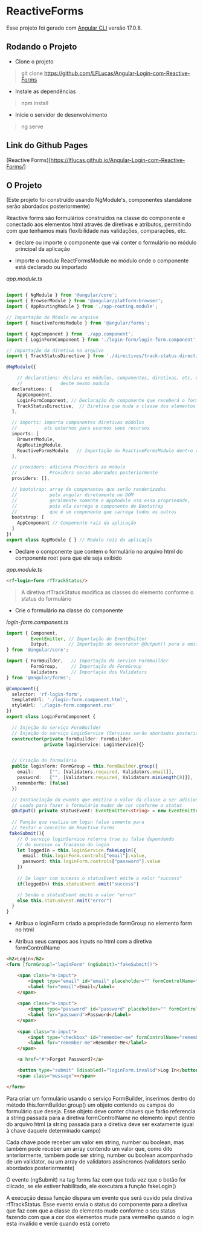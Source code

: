 # ReactiveForms

Esse projeto foi gerado com [Angular CLI](https://github.com/angular/angular-cli) versão 17.0.8.

## Rodando o Projeto

* Clone o projeto 
> git clone https://github.com/LFLucas/Angular-Login-com-Reactive-Forms

* Instale as dependências
> npm install

* Inicie o servidor de desenvolvimento
> ng serve

## Link do Github Pages
(Reactive Forms)[https://lflucas.github.io/Angular-Login-com-Reactive-Forms/]
## O Projeto
(Este projeto foi construído usando NgModule's, componentes standalone serão abordados posteriormente)

Reactive forms são formulários construídos na classe do componente e conectado aos elementos html através de diretivas e atributos, permitindo com que tenhamos mais flexibilidade nas validações, comparações, etc.

* declare ou importe o componente que vai conter o formulário no módulo principal da aplicação

* importe o modulo ReactFormsModule no módulo onde o componente está declarado ou importado

*app.module.ts*
```typescript

import { NgModule } from '@angular/core';
import { BrowserModule } from '@angular/platform-browser';
import { AppRoutingModule } from './app-routing.module';

// Importação do Módulo no arquivo
import { ReactiveFormsModule } from '@angular/forms';

import { AppComponent } from './app.component';
import { LoginFormComponent } from './login-form/login-form.component';

// Importação da diretiva no arquivo
import { TrackStatusDirective } from './directives/track-status.directive';

@NgModule({

    // declarations: declara os módulos, componentes, diretivas, etc, que exitem dentro
    //              deste mesmo modulo
  declarations: [
    AppComponent,
    LoginFormComponent, // Declaração do componente que receberá o formulário
    TrackStatusDirective,  // Diretiva que muda a classe dos elementos conforme o status do formulário
  ],

  // imports: importa componentes diretivas módulos 
  //          etc externos para usarmos seus recursos
  imports: [
    BrowserModule,
    AppRoutingModule,
    ReactiveFormsModule   // Importação do ReactiveFormsModule dentro do módulo
  ],

  // providers: adiciona Providers ao modulo
  //            Providers serao abordados posteriormente
  providers: [],

  // bootstrap: array de componentes que serão renderizados 
  //            pelo angular diretamente no DOM 
  //            geralmente somente o AppModule usa essa propriedade,
  //            pois ela carrega o componente de Bootstrap
  //            que é um componente que carrega todos os outros
  bootstrap: [
    AppComponent // Componente raíz da aplicação
  ]
})
export class AppModule { } // Modulo raíz da aplicação

```

* Declare o componente que contem o formulário no arquivo html do componente root para que ele seja exibido

*app.module.ts*
```html
<rf-login-form rfTrackStatus/>  
```
> A diretiva rfTrackStatus modifica as classes do elemento conforme o status do formulário
* Crie o formulário na classe do componente 

*login-form.component.ts*
```typescript
import { Component, 
         EventEmitter, // Importação do EventEmitter 
         Output,       // Importação do decorator @Output() para a emissão do evento
} from '@angular/core';

import { FormBuilder,   // Importação do service FormBuilder
         FormGroup,     // Importação do FormGroup
         Validators     // Importação dos Validators
} from '@angular/forms';

@Component({
  selector: 'rf-login-form',
  templateUrl: './login-form.component.html',
  styleUrl: './login-form.component.css'
})
export class LoginFormComponent {

  // Injeção do serviço FormBuilder
  // Injeção do serviço LoginService (Services serão abordados posteriormente)
  constructor(private formBuilder: FormBuilder,
              private loginService: LoginService){}


  // Criação do formulário
  public loginForm: FormGroup = this.formBuilder.group({
    email:      ["", [Validators.required, Validators.email]],
    password:   ["", [Validators.required, Validators.minLength(8)]],
    rememberMe: [false]
  })

  // Instanciação do evento que emitira o valor da classe a ser adicionada no elemento
  // usada para fazer o formulário mudar de cor conforme o status
  @Output() private statusEvent: EventEmitter<string> = new EventEmitter<string>()
  
  // Função que realiza um login falso somente para
  // testar o conceito de Reactive Forms
 fakeSubmit(){
    // O serviço loginService retorna true ou false dependendo
    // do sucesso ou fracasso do login
    let loggedIn = this.loginService.fakeLogin({ 
      email: this.loginForm.controls["email"].value,
      password: this.loginForm.controls["password"].value 
    })
    
    // Se logar com sucesso o statusEvent emite o valor "success"
    if(loggedIn) this.statusEvent.emit("success") 

    // Senão e statusEvent emite o valor "error"
    else this.statusEvent.emit("error")
  }
}

```

* Atribua o loginForm criado a propriedade formGroup no elemento form no html

* Atribua seus campos aos inputs no html com a diretiva formControlName

```html
<h2>Login</h2>
<form [formGroup]="loginForm" (ngSubmit)="fakeSubmit()">

    <span class="m-input">
        <input type="email" id="email" placeholder="" formControlName="email"> 
        <label for="email">Email</label>
    </span>
    
    <span class="m-input">
        <input type="password" id="password" placeholder="" formControlName="password"> 
        <label for="password">Password</label>
    </span>
    
    <span class="m-input">
        <input type="checkbox" id="remember-me" formControlName="rememberMe"> 
        <label for="remember-me">Remember-Me</label>
    </span>

    <a href="#">Forgot Password?</a>

    <button type="submit" [disabled]="loginForm.invalid">Log In</button>
    <span class="message"></span>

</form>
```

Para criar um formulário usando o serviço FormBuilder, inserimos dentro do método
this.formBuilder.group() um objeto contendo os campos do formulário que deseja. Esse objeto deve conter chaves que farão referencia a string passada para a diretiva formControlName no elemento input dentro do arquivo html (a string passada para a diretiva deve ser exatamente igual à chave daquele determinado campo)

Cada chave pode receber um valor em string, number ou boolean, mas também pode receber um array contendo um valor que, como dito anteriormente, também pode ser string, number ou boolean acompanhado de um validator, ou um array de validators assíncronos (validators serão abordados posteriormente) 

O evento (ngSubmit) na tag forms faz com que toda vez que o botão for clicado, se ele estiver habilitado, ele executara a função fakeLogin()

A execução dessa função dispara um evento que será ouvido pela diretiva rfTrackStatus. Esse evento envia o status do componente para a diretiva que faz com que a classe do elemento mude conforme o seu status fazendo com que a cor dos elementos mude para vermelho quando o login esta invalido e verde quando está correto
